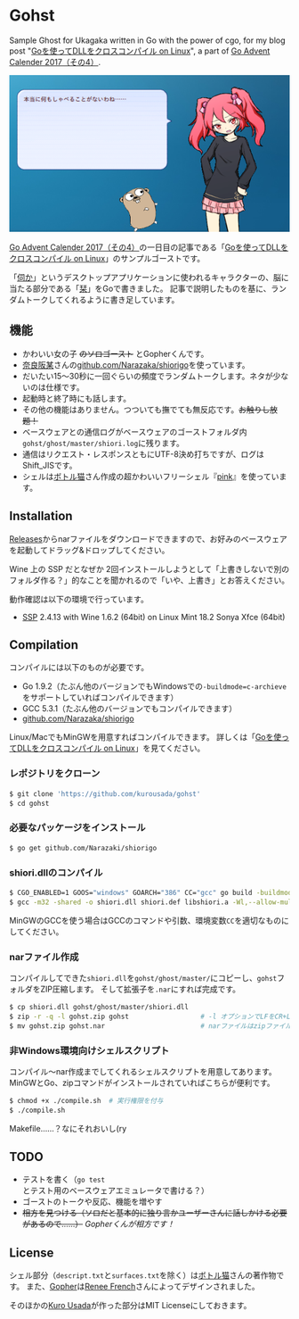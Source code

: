 Gohst
===

Sample Ghost for Ukagaka written in Go with the power of cgo, for my blog post "[Goを使ってDLLをクロスコンパイル on Linux](http://kurousada.ga/posts/cross-compile-dll-using-golang-on-linux/)", a part of [Go Advent Calender 2017（その4）](https://qiita.com/advent-calendar/2017/go4).

![Screenshot](screenshot.png)

[Go Advent Calender 2017（その4）](https://qiita.com/advent-calendar/2017/go4)の一日目の記事である「[Goを使ってDLLをクロスコンパイル on Linux](http://kurousada.ga/posts/cross-compile-dll-using-golang-on-linux/)」のサンプルゴーストです。

「[伺か](https://ja.wikipedia.org/wiki/伺か)」というデスクトップアプリケーションに使われるキャラクターの、脳に当たる部分である「[栞]()」をGoで書きました。
記事で説明したものを基に、ランダムトークしてくれるように書き足しています。

## 機能

 - かわいい女の子 ~~のソロゴースト~~ とGopherくんです。
 - [奈良阪某](https://narazaka.net/)さんの[github.com/Narazaka/shiorigo](https://github.com/Narazaka/shiorigo)を使っています。
 - だいたい15〜30秒に一回ぐらいの頻度でランダムトークします。ネタが少ないのは仕様です。
 - 起動時と終了時にも話します。
 - その他の機能はありません。つついても撫でても無反応です。~~お触りし放題！~~
 - ベースウェアとの通信ログがベースウェアのゴーストフォルダ内`gohst/ghost/master/shiori.log`に残ります。
 - 通信はリクエスト・レスポンスともにUTF-8決め打ちですが、ログはShift_JISです。
 - シェルは[ボトル猫](http://catbottle.sakura.ne.jp/)さん作成の超かわいいフリーシェル『[pink](http://wikiwiki.jp/feeshell/?cmd=read&page=pink)』を使っています。

## Installation

[Releases](https://github.com/kurousada/gohst/releases)からnarファイルをダウンロードできますので、お好みのベースウェアを起動してドラッグ&ドロップしてください。

Wine 上の SSP だとなぜか 2回インストールしようとして「上書きしないで別のフォルダ作る？」的なことを聞かれるので「いや、上書き」とお答えください。

動作確認は以下の環境で行っています。

 - [SSP](http://ssp.shillest.net/) 2.4.13 with Wine 1.6.2 (64bit) on Linux Mint 18.2 Sonya Xfce (64bit)

## Compilation

コンパイルには以下のものが必要です。

 - Go 1.9.2（たぶん他のバージョンでもWindowsでの`-buildmode=c-archieve`をサポートしていればコンパイルできます）
 - GCC 5.3.1（たぶん他のバージョンでもコンパイルできます）
 - [github.com/Narazaka/shiorigo](https://github.com/Narazaka/shiorigo)

Linux/MacでもMinGWを用意すればコンパイルできます。
詳しくは「[Goを使ってDLLをクロスコンパイル on Linux](http://kurousada.ga/posts/cross-compile-dll-using-golang-on-linux/)」を見てください。

### レポジトリをクローン

```sh
$ git clone 'https://github.com/kurousada/gohst'
$ cd gohst
```

### 必要なパッケージをインストール

```sh
$ go get github.com/Narazaki/shiorigo
```

### shiori.dllのコンパイル

```sh
$ CGO_ENABLED=1 GOOS="windows" GOARCH="386" CC="gcc" go build -buildmode=c-archive -o libshiori.a
$ gcc -m32 -shared -o shiori.dll shiori.def libshiori.a -Wl,--allow-multiple-definition -static -lstdc++ -lwinmm -lntdll -lws2_32
```

MinGWのGCCを使う場合はGCCのコマンドや引数、環境変数`CC`を適切なものにしてください。

### narファイル作成

コンパイルしてできた`shiori.dll`を`gohst/ghost/master/`にコピーし、`gohst`フォルダをZIP圧縮します。
そして拡張子を`.nar`にすれば完成です。

```sh
$ cp shiori.dll gohst/ghost/master/shiori.dll
$ zip -r -q -l gohst.zip gohst                  # -l オプションでLFをCR+LFに変換します。
$ mv gohst.zip gohst.nar                        # narファイルはzipファイルの拡張子を変えただけです。
```

### 非Windows環境向けシェルスクリプト

コンパイル〜nar作成までしてくれるシェルスクリプトを用意してあります。
MinGWとGo、zipコマンドがインストールされていればこちらが便利です。

```sh
$ chmod +x ./compile.sh  # 実行権限を付与
$ ./compile.sh
```

Makefile……？なにそれおいし(ry

## TODO

 - テストを書く（`go test`とテスト用のベースウェアエミュレータで書ける？）
 - ゴーストのトークや反応、機能を増やす
 - ~~相方を見つける（ソロだと基本的に独り言かユーザーさんに話しかける必要があるので……）~~ *Gopherくんが相方です！*

## License

シェル部分（`descript.txt`と`surfaces.txt`を除く）は[ボトル猫](http://catbottle.sakura.ne.jp/)さんの著作物です。
また、[Gopher](https://blog.golang.org/gopher)は[Renee French](http://reneefrench.blogspot.com/)さんによってデザインされました。

そのほかの[Kuro Usada](http://kurousada.ga/)が作った部分はMIT Licenseにしておきます。
